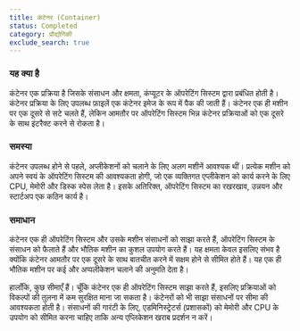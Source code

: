 ```yaml
---
title: कंटेनर (Container)
status: Completed
category: प्रौद्योगिकी
exclude_search: true
---
```


### यह क्या है
कंटेनर एक प्रक्रिया है जिसके संसाधन और क्षमता, कंप्यूटर के ऑपरेटिंग सिस्टम द्वारा प्रबंधित होती है। कंटेनर प्रक्रिया के लिए उपलब्ध फ़ाइलें एक कंटेनर इमेज के रूप में पैक की जाती हैं। कंटेनर एक ही मशीन पर एक दूसरे से सटे चलते हैं, लेकिन आमतौर पर ऑपरेटिंग सिस्टम भिन्न कंटेनर प्रक्रियाओं को एक दूसरे के साथ इंटरैक्ट करने से रोकता है।

### समस्या 
कंटेनर उपलब्ध होने से पहले, अप्लीकेशनों को चलाने के लिए अलग मशीनें आवश्यक थीं। प्रत्येक मशीन को अपने स्वयं के ऑपरेटिंग सिस्टम की आवश्यकता होगी, जो एक व्यक्तिगत एप्लीकेशन को कार्य करने के लिए CPU, मेमोरी और डिस्क स्पेस लेता है। इसके अतिरिक्त, ऑपरेटिंग सिस्टम का रखरखाव, उन्नयन और स्टार्टअप एक कठिन कार्य है।

### समाधान 
कंटेनर एक ही ऑपरेटिंग सिस्टम और उसके मशीन संसाधनों को साझा करते हैं, ऑपरेटिंग सिस्टम के संसाधन को फैलाते हैं और भौतिक मशीन का कुशल उपयोग करते हैं। यह क्षमता केवल इसलिए संभव है क्योंकि कंटेनर आमतौर पर एक दूसरे के साथ बातचीत करने में सक्षम होने से सीमित होते हैं। यह एक ही भौतिक मशीन पर कई और अप्पलीकेशन चलाने की अनुमति देता है।

हालाँकि, कुछ सीमाएँ हैं। चूँकि कंटेनर एक ही ऑपरेटिंग सिस्टम साझा करते हैं, इसलिए प्रक्रियाओं को विकल्पों की तुलना में कम सुरक्षित माना जा सकता है। कंटेनरों को भी साझा संसाधनों पर सीमा की आवश्यकता होती है। संसाधनों की गारंटी के लिए, एडमिनिस्ट्रेटर्स (प्रशासकों) को मेमोरी और CPU के उपयोग को सीमित करना चाहिए ताकि अन्य एप्लिकेशन खराब प्रदर्शन न करें।
